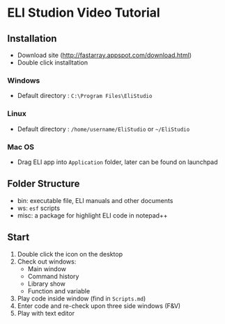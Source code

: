 # ELI Studion Video Tutorial

## Installation

- Download site (http://fastarray.appspot.com/download.html)
- Double click installtation

### Windows
- Default directory : `C:\Program Files\EliStudio`

### Linux
- Default directory : `/home/username/EliStudio` or `~/EliStudio`

### Mac OS
- Drag ELI app into `Application` folder, later can be found on launchpad


## Folder Structure

-  bin: executable file, ELI manuals and other documents
-   ws: `esf` scripts
- misc: a package for highlight ELI code in notepad++

## Start

1. Double click the icon on the desktop
2. Check out windows:
   - Main window
   - Command history
   - Library show
   - Function and variable
3. Play code inside window (find in `Scripts.md`)
4. Enter code and re-check upon three side windows (F&V)
5. Play with text editor


